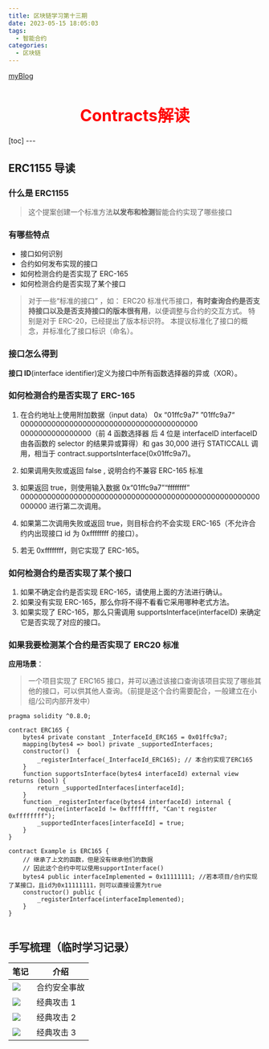 ```yaml
---
title: 区块链学习第十三期
date: 2023-05-15 18:05:03
tags:
  - 智能合约
categories:
  - 区块链
---
```


[myBlog](https://goodflyo.github.io/)

<h1 style="font-size:32px;text-align:center;color:red">Contracts解读</h1>
[toc]
<!-- more -->
---

## ERC1155 导读

### 什么是 ERC1155

> 这个提案创建一个标准方法**以发布和检测**智能合约实现了哪些接口

### 有哪些特点

- 接口如何识别
- 合约如何发布实现的接口
- 如何检测合约是否实现了 ERC-165
- 如何检测合约是否实现了某个接口

> 对于一些“标准的接口” ，如： ERC20 标准代币接口，**有时查询合约是否支持接口以及是否支持接口的版本很有用**，以便调整与合约的交互方式。 特别是对于 ERC-20，已经提出了版本标识符。
> 本提议标准化了接口的概念，并标准化了接口标识（命名）。

### 接口怎么得到

**接口 ID**(interface identifier)定义为接口中所有函数选择器的异或（XOR）。

### 如何检测合约是否实现了 ERC-165

1. 在合约地址上使用附加数据（input data）
   0x “01ffc9a7” ”01ffc9a7“ 0000000000000000000000000000000000000000
   0000000000000000（前 4 函数选择器 后 4 位是 interfaceID interfaceID 由各函数的 selector 的结果异或算得）和 gas 30,000 进行 STATICCALL 调用，相当于 contract.supportsInterface(0x01ffc9a7)。

2. 如果调用失败或返回 false , 说明合约不兼容 ERC-165 标准

3. 如果返回 true，则使用输入数据 0x“01ffc9a7”“ffffffff” 000000000000000000000000000000000000000000000000000000000000 进行第二次调用。

4. 如果第二次调用失败或返回 true，则目标合约不会实现 ERC-165（不允许合约内出现接口 id 为 0xffffffff 的接口）。

5. 若无 0xffffffff，则它实现了 ERC-165。

### 如何检测合约是否实现了某个接口

1. 如果不确定合约是否实现 ERC-165，请使用上面的方法进行确认。
2. 如果没有实现 ERC-165，那么你将不得不看看它采用哪种老式方法。
3. 如果实现了 ERC-165，那么只需调用 supportsInterface(interfaceID) 来确定它是否实现了对应的接口。

### 如果我要检测某个合约是否实现了 ERC20 标准

**应用场景**：

> 一个项目实现了 ERC165 接口，并可以通过该接口查询该项目实现了哪些其他的接口，可以供其他人查询。（前提是这个合约需要配合，一般建立在小组/公司内部开发中）

```sol
pragma solidity ^0.8.0;

contract ERC165 {
    bytes4 private constant _InterfaceId_ERC165 = 0x01ffc9a7;
    mapping(bytes4 => bool) private _supportedInterfaces;
    constructor()  {
        _registerInterface(_InterfaceId_ERC165); // 本合约实现了ERC165
    }
    function supportsInterface(bytes4 interfaceId) external view returns (bool) {
        return _supportedInterfaces[interfaceId];
    }
    function _registerInterface(bytes4 interfaceId) internal {
        require(interfaceId != 0xffffffff, "Can't register 0xffffffff");
        _supportedInterfaces[interfaceId] = true;
    }
}

contract Example is ERC165 {
    // 继承了上文的函数，但是没有继承他们的数据
    // 因此这个合约中可以使用supportInterface()
    bytes4 public interfaceImplemented = 0x11111111; //若本项目/合约实现了某接口，且id为0x11111111，则可以直接设置为true
    constructor() public {
        _registerInterface(interfaceImplemented);
    }
}


```

## 手写梳理（临时学习记录）

| 笔记                                                              | 介绍         |
| ----------------------------------------------------------------- | ------------ |
| ![](https://gitee.com/goodflyo/cdn_gitee/raw/master/13/pic01.jpg) | 合约安全事故 |
| ![](https://gitee.com/goodflyo/cdn_gitee/raw/master/13/pic02.jpg) | 经典攻击 1   |
| ![](https://gitee.com/goodflyo/cdn_gitee/raw/master/13/pic03.jpg) | 经典攻击 2   |
| ![](https://gitee.com/goodflyo/cdn_gitee/raw/master/13/pic04.jpg) | 经典攻击 3   |
